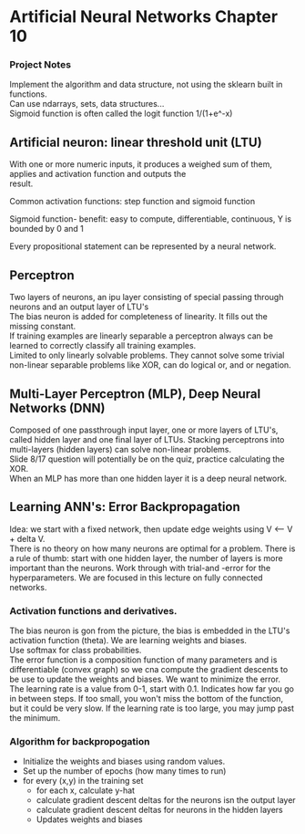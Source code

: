# Artificial Neural Networks Chapter 10
### Project Notes
Implement the algorithm and data structure, not using the sklearn built in functions. <br/>
Can use ndarrays, sets, data structures...<br/>
Sigmoid function is often called the logit function 1/(1+e^-x)

## Artificial neuron: linear threshold unit (LTU)
With one or more numeric inputs, it produces a weighed sum of them, applies and activation function and outputs the  
result.

Common activation functions: step function and sigmoid function

Sigmoid function- benefit: easy to compute, differentiable, continuous, Y is bounded by 0 and 1

Every propositional statement can be represented by a neural network.

## Perceptron
Two layers of neurons, an ipu layer consisting of special passing through neurons and an output layer of LTU's<br/>
The bias neuron is added for completeness of linearity.  It fills out the missing constant.<br/>
If training examples are linearly separable a perceptron always can be learned to correctly classify all training 
examples.<br/> Limited to only linearly solvable problems.  They cannot solve some trivial non-linear separable problems
like XOR, can do logical or, and or negation.<br/>

## Multi-Layer Perceptron (MLP), Deep Neural Networks (DNN)
Composed of one passthrough input layer, one or more layers of LTU's, called hidden layer and one final layer of LTUs.
Stacking perceptrons into multi-layers (hidden layers) can solve non-linear problems.<br/>
Slide 8/17 question will potentially be on the quiz, practice calculating the XOR.<br/>
When an MLP has more than one hidden layer it is a deep neural network.<br/>

## Learning ANN's: Error Backpropagation
Idea: we start with a fixed network, then update edge weights using  V <-- V + delta V.<br/>
There is no theory on how many neurons are optimal for a problem.  There is a rule of thumb: start with one hidden 
layer, the number of layers is more important than the neurons.  Work through with trial-and -error for the 
hyperparameters.  We are focused in this lecture on fully connected networks.

### Activation functions and derivatives.
The bias neuron is gon from the picture, the bias is embedded in the LTU's activation function (theta).  We are learning 
weights and biases.  <br/>
Use softmax for class probabilities.<br/>
The error function is a composition function of many parameters and is differentiable (convex graph) so we cna compute the gradient
descents to be use to update the weights and biases.  We want to minimize the error.
The learning rate is a value from 0-1, start with 0.1.  Indicates how far you go in between steps.  If too small, you 
won't miss the bottom of the function, but it could be very slow.  If the learning rate is too large, you may jump
past the minimum.<br/>

### Algorithm for backpropogation
* Initialize the weights and biases using random values.
* Set up the number of epochs (how many times to run)
* for every (x,y) in the training set
    * for each x, calculate y-hat
    * calculate gradient descent deltas for the neurons isn the output layer
    * calculate gradient descent deltas for neurons in the hidden layers
    * Updates weights and biases